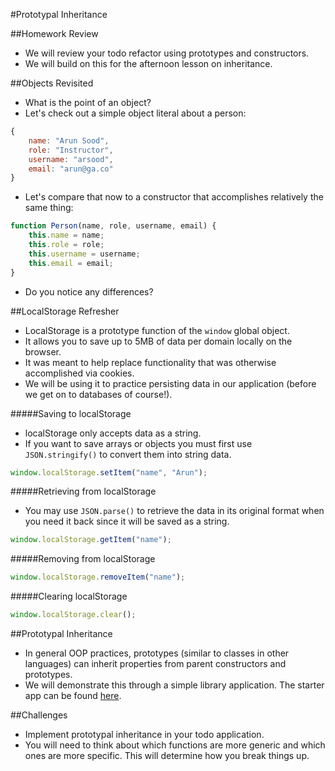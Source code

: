 #Prototypal Inheritance

##Homework Review
- We will review your todo refactor using prototypes and constructors.
- We will build on this for the afternoon lesson on inheritance.

##Objects Revisited
- What is the point of an object?
- Let's check out a simple object literal about a person:

```javascript
{
	name: "Arun Sood",
	role: "Instructor",
	username: "arsood",
	email: "arun@ga.co"
}
```

- Let's compare that now to a constructor that accomplishes relatively the same thing:

```javascript
function Person(name, role, username, email) {
	this.name = name;
	this.role = role;
	this.username = username;
	this.email = email;
}
```

- Do you notice any differences?

##LocalStorage Refresher
- LocalStorage is a prototype function of the `window` global object.
- It allows you to save up to 5MB of data per domain locally on the browser.
- It was meant to help replace functionality that was otherwise accomplished via cookies.
- We will be using it to practice persisting data in our application (before we get on to databases of course!).

#####Saving to localStorage
- localStorage only accepts data as a string.
- If you want to save arrays or objects you must first use `JSON.stringify()` to convert them into string data.

```javascript
window.localStorage.setItem("name", "Arun");
```

#####Retrieving from localStorage
- You may use `JSON.parse()` to retrieve the data in its original format when you need it back since it will be saved as a string.

```javascript
window.localStorage.getItem("name");
```

#####Removing from localStorage

```javascript
window.localStorage.removeItem("name");
```

#####Clearing localStorage

```javascript
window.localStorage.clear();
```

##Prototypal Inheritance
- In general OOP practices, prototypes (similar to classes in other languages) can inherit properties from parent constructors and prototypes.
- We will demonstrate this through a simple library application. The starter app can be found [here]().

##Challenges
- Implement prototypal inheritance in your todo application.
- You will need to think about which functions are more generic and which ones are more specific. This will determine how you break things up. 